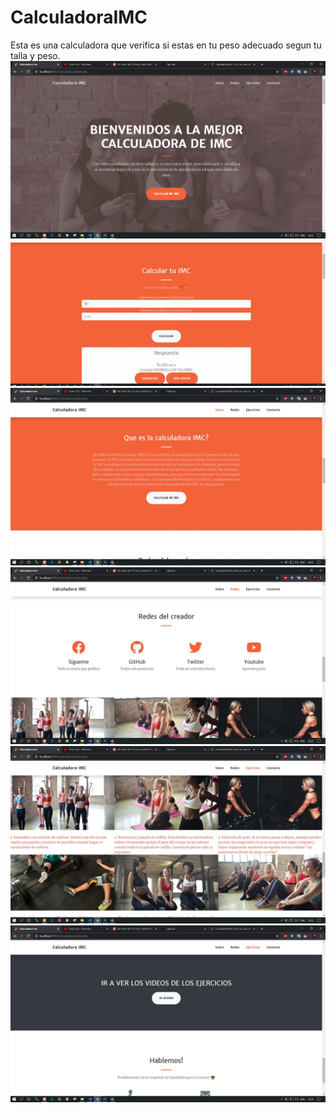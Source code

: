 # CalculadoraIMC
Esta es una calculadora que verifica si estas en tu peso adecuado segun tu talla y peso. 
![](https://github.com/FapCod/CalculadoraIMC/blob/master/img/imagen1.JPG)
![](https://github.com/FapCod/CalculadoraIMC/blob/master/img/imagen2.JPG)
![](https://github.com/FapCod/CalculadoraIMC/blob/master/img/imagen3.JPG)
![](https://github.com/FapCod/CalculadoraIMC/blob/master/img/imagen4.JPG)
![](https://github.com/FapCod/CalculadoraIMC/blob/master/img/imagen5.JPG)
![](https://github.com/FapCod/CalculadoraIMC/blob/master/img/imagen6.JPG)
